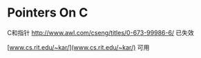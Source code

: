 # Pointers On C

C和指针
http://www.awl.com/cseng/titles/0-673-99986-6/ 已失效

[www.cs.rit.edu/~kar/](www.cs.rit.edu/~kar/) 可用
